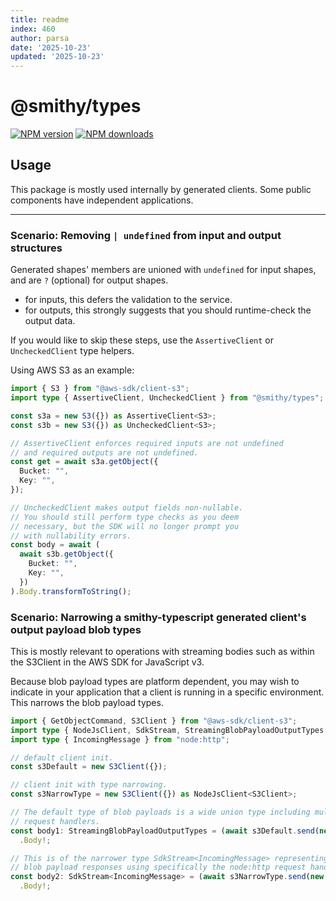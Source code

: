```yaml
---
title: readme
index: 460
author: parsa
date: '2025-10-23'
updated: '2025-10-23'
---
```

# @smithy/types

[![NPM version](https://img.shields.io/npm/v/@smithy/types/latest.svg)](https://www.npmjs.com/package/@smithy/types)
[![NPM downloads](https://img.shields.io/npm/dm/@smithy/types.svg)](https://www.npmjs.com/package/@smithy/types)

## Usage

This package is mostly used internally by generated clients.
Some public components have independent applications.

---

### Scenario: Removing `| undefined` from input and output structures

Generated shapes' members are unioned with `undefined` for
input shapes, and are `?` (optional) for output shapes.

- for inputs, this defers the validation to the service.
- for outputs, this strongly suggests that you should runtime-check the output data.

If you would like to skip these steps, use the `AssertiveClient` or
`UncheckedClient` type helpers.

Using AWS S3 as an example:

```ts
import { S3 } from "@aws-sdk/client-s3";
import type { AssertiveClient, UncheckedClient } from "@smithy/types";

const s3a = new S3({}) as AssertiveClient<S3>;
const s3b = new S3({}) as UncheckedClient<S3>;

// AssertiveClient enforces required inputs are not undefined
// and required outputs are not undefined.
const get = await s3a.getObject({
  Bucket: "",
  Key: "",
});

// UncheckedClient makes output fields non-nullable.
// You should still perform type checks as you deem
// necessary, but the SDK will no longer prompt you
// with nullability errors.
const body = await (
  await s3b.getObject({
    Bucket: "",
    Key: "",
  })
).Body.transformToString();
```

### Scenario: Narrowing a smithy-typescript generated client's output payload blob types

This is mostly relevant to operations with streaming bodies such as within
the S3Client in the AWS SDK for JavaScript v3.

Because blob payload types are platform dependent, you may wish to indicate in your application that a client is running in a specific
environment. This narrows the blob payload types.

```typescript
import { GetObjectCommand, S3Client } from "@aws-sdk/client-s3";
import type { NodeJsClient, SdkStream, StreamingBlobPayloadOutputTypes } from "@smithy/types";
import type { IncomingMessage } from "node:http";

// default client init.
const s3Default = new S3Client({});

// client init with type narrowing.
const s3NarrowType = new S3Client({}) as NodeJsClient<S3Client>;

// The default type of blob payloads is a wide union type including multiple possible
// request handlers.
const body1: StreamingBlobPayloadOutputTypes = (await s3Default.send(new GetObjectCommand({ Key: "", Bucket: "" })))
  .Body!;

// This is of the narrower type SdkStream<IncomingMessage> representing
// blob payload responses using specifically the node:http request handler.
const body2: SdkStream<IncomingMessage> = (await s3NarrowType.send(new GetObjectCommand({ Key: "", Bucket: "" })))
  .Body!;
```
